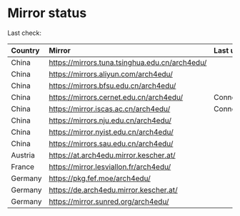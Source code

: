 <script src="./time.js"></script>
# Mirror status
Last check: <script type="text/javascript">localize(1709673353.0486913);</script>

|Country|Mirror|Last update|
|:------|:-----|:----------|
|China|https://mirrors.tuna.tsinghua.edu.cn/arch4edu/|<script type="text/javascript">localize(1709663776);</script>|
|China|https://mirrors.aliyun.com/arch4edu/|<script type="text/javascript">localize(1709663776);</script>|
|China|https://mirrors.bfsu.edu.cn/arch4edu/|<script type="text/javascript">localize(1709620240);</script>|
|China|https://mirrors.cernet.edu.cn/arch4edu/|ConnectionError|
|China|https://mirror.iscas.ac.cn/arch4edu/|ConnectionError|
|China|https://mirrors.nju.edu.cn/arch4edu/|<script type="text/javascript">localize(1709577235);</script>|
|China|https://mirror.nyist.edu.cn/arch4edu/|<script type="text/javascript">localize(1709663776);</script>|
|China|https://mirrors.sau.edu.cn/arch4edu/|<script type="text/javascript">localize(1709663776);</script>|
|Austria|https://at.arch4edu.mirror.kescher.at/|<script type="text/javascript">localize(1709663776);</script>|
|France|https://mirror.lesviallon.fr/arch4edu/|<script type="text/javascript">localize(1709620240);</script>|
|Germany|https://pkg.fef.moe/arch4edu/|<script type="text/javascript">localize(1709663776);</script>|
|Germany|https://de.arch4edu.mirror.kescher.at/|<script type="text/javascript">localize(1709663776);</script>|
|Germany|https://mirror.sunred.org/arch4edu/|<script type="text/javascript">localize(1709663776);</script>|

<script src="./tablefilter/tablefilter.js"></script>
<script src="./table.js"></script>